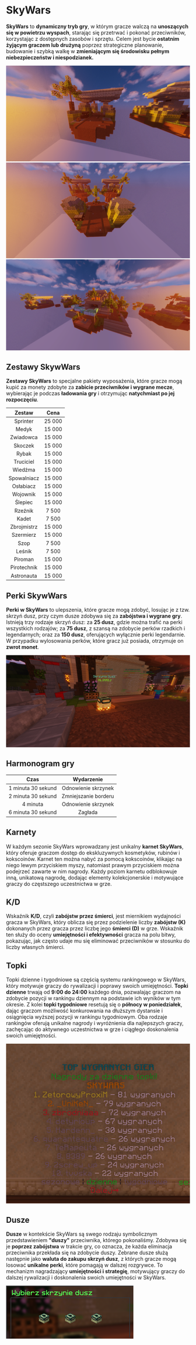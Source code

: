 # SkyWars

**SkyWars** to **dynamiczny tryb gry**, w którym gracze walczą na **unoszących się w powietrzu wyspach**, starając się przetrwać i pokonać przeciwników, korzystając z dostępnych zasobów i sprzętu. Celem jest bycie **ostatnim żyjącym graczem lub drużyną** poprzez strategiczne planowanie, budowanie i szybką walkę w **zmieniającym się środowisku pełnym niebezpieczeństw i niespodzianek.**

![Zdjęcie 1](/assets/skywars/sw1.png)
![Zdjęcie 2](/assets/skywars/sw2.png)
![Zdjęcie 3](/assets/skywars/sw3.png)
## Zestawy SkywWars

**Zestawy SkyWars** to specjalne pakiety wyposażenia, które gracze mogą kupić za monety zdobyte za **zabicie przeciwników i wygrane mecze**, wybierając je podczas **ładowania gry** i otrzymując **natychmiast po jej rozpoczęciu**.

|   Zestaw    |   Cena   |
|:-----------:|:--------:|
| Sprinter    |  25 000  |
| Medyk       |  15 000  |
| Zwiadowca   |  15 000  |
| Skoczek     |  15 000  |
| Rybak       |  15 000  |
| Truciciel   |  15 000  |
| Wiedźma     |  15 000  |
| Spowalniacz |  15 000  |
| Osłabiacz   |  15 000  |
| Wojownik    |  15 000  |
| Ślepiec     |  15 000  |
| Rzeźnik     |   7 500  |
| Kadet       |   7 500  |
| Zbrojmistrz |  15 000  |
| Szermierz   |  15 000  |
| Szop        |   7 500  |
| Leśnik      |   7 500  |
| Piroman     |  15 000  |
| Pirotechnik |  15 000  |
| Astronauta  |  15 000  |

## Perki SkywWars

**Perki w SkyWars** to ulepszenia, które gracze mogą zdobyć, losując je z tzw. skrzyń dusz, przy czym dusze zdobywa się za **zabójstwa i wygrane gry**. Istnieją trzy rodzaje skrzyń dusz: 
za **25 dusz**, gdzie można trafić na perki wszystkich rodzajów; 
za **75 dusz**, z szansą na zdobycie perków rzadkich i legendarnych; 
oraz za **150 dusz**, oferujących wyłącznie perki legendarnie. 
W przypadku wylosowania perków, które gracz już posiada, otrzymuje on **zwrot monet**.

![dusze](/assets/skywars/dusze1.png)

## Harmonogram gry

|        Czas        |      Wydarzenie      |
|:------------------:|:--------------------:|
| 1 minuta 30 sekund |  Odnowienie skrzynek |
| 2 minuta 30 sekund | Zmniejszanie borderu |
|      4 minuta      |  Odnowienie skrzynek |
| 6 minuta 30 sekund |        Zagłada       |

## Karnety

W każdym sezonie SkyWars wprowadzany jest unikalny **karnet SkyWars**, który oferuje graczom dostęp do ekskluzywnych kosmetyków, rubinów i kokscoinów. Karnet ten można nabyć za pomocą kokscoinów, klikając na niego lewym przyciskiem myszy, natomiast prawym przyciskiem można podejrzeć zawarte w nim nagrody. Każdy poziom karnetu odblokowuje inną, unikatową nagrodę, dodając elementy kolekcjonerskie i motywujące graczy do częstszego uczestnictwa w grze.

## K/D

Wskaźnik **K/D**, czyli **zabójstw przez śmierci**, jest miernikiem wydajności gracza w SkyWars, który oblicza się przez podzielenie liczby **zabójstw (K)** dokonanych przez gracza przez liczbę jego **śmierci (D)** w grze. Wskaźnik ten służy do oceny **umiejętności i efektywności** gracza na polu bitwy, pokazując, jak często udaje mu się eliminować przeciwników w stosunku do liczby własnych śmierci.

## Topki

Topki dzienne i tygodniowe są częścią systemu rankingowego w SkyWars, który motywuje graczy do rywalizacji i poprawy swoich umiejętności. **Topki dzienne** trwają od **9:00 do 24:00** każdego dnia, pozwalając graczom na zdobycie pozycji w rankingu dziennym na podstawie ich wyników w tym okresie. Z kolei **topki tygodniowe** resetują się o **północy w poniedziałek**, dając graczom możliwość konkurowania na dłuższym dystansie i osiągnięcia wyższej pozycji w rankingu tygodniowym. Oba rodzaje rankingów oferują unikalne nagrody i wyróżnienia dla najlepszych graczy, zachęcając do aktywnego uczestnictwa w grze i ciągłego doskonalenia swoich umiejętności.

![Topki](/assets/skywars/topka.png)
## Dusze

**Dusze** w kontekście SkyWars są swego rodzaju symbolicznym przedstawieniem **"duszy"** przeciwnika, którego pokonaliśmy. Zdobywa się je **poprzez zabójstwa** w trakcie gry, co oznacza, że każda eliminacja przeciwnika przekłada się na zdobycie duszy. Zebrane dusze służą następnie jako **waluta do zakupu skrzyń dusz**, z których gracze mogą losować **unikalne perki**, które pomagają w dalszej rozgrywce. To mechanizm nagradzający **umiejętności i strategię**, motywujący graczy do dalszej rywalizacji i doskonalenia swoich umiejętności w SkyWars.

![Dusze](/assets/skywars/dusze2.png)


